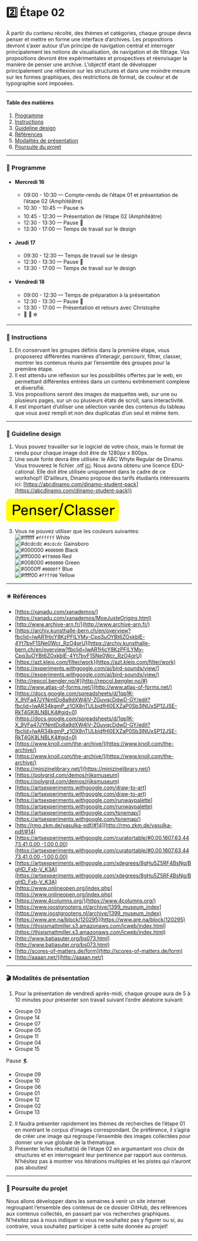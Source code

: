 # :two: Étape 02

À partir du contenu récolté, des thèmes et catégories, chaque groupe devra penser et mettre en forme une interface d’archives. Les propositions devront s’axer autour d’un principe de navigation central et interroger principalement les notions de visualisation, de navigation et de filtrage. Vos propositions devront être expérimentales et prospectives et réenvisager la manière de penser une archive. L’objectif étant de développer principalement une réflexion sur les structures et dans une moindre mesure sur les formes graphiques, des restrictions de format, de couleur et de typographie sont imposées. 

--------------

#### Table des matières 
1. [Programme](https://github.com/f451-faith/workshop-penser-classer/blob/main/%C3%89tape02.md#date--programme)
2. [Instructions](https://github.com/f451-faith/workshop-penser-classer/blob/main/%C3%89tape02.md#memo--instructions)
3. [Guideline design](https://github.com/f451-faith/workshop-penser-classer/blob/main/%C3%89tape02.md#shaved_ice--guideline-design) 
4. [Références](https://github.com/f451-faith/workshop-penser-classer/blob/main/%C3%89tape02.md#eight_pointed_black_star--r%C3%A9f%C3%A9rences)
5. [Modalités de présentation](https://github.com/f451-faith/workshop-penser-classer/blob/main/%C3%89tape02.md#clapper--modalit%C3%A9s-de-pr%C3%A9sentation)
6. [Poursuite du projet](https://github.com/f451-faith/workshop-penser-classer/blob/main/%C3%89tape02.md#rocket--poursuite-du-projet)

--------------

### :date: Programme

* #### Mercredi 16
    * 09:00 - 10:30 — Compte-rendu de l’étape 01 et présentation de l’étape 02 (Amphitéâtre)
    * 10:30 - 10:45 — Pause :coffee:
    * 10:45 - 12:30 — Présentation de l’étape 02 (Amphitéâtre)
    * 12:30 - 13:30 — Pause :fork_and_knife:
    * 13:30 - 17:00 — Temps de travail sur le design 

* #### Jeudi 17
    * 09:30 - 12:30 — Temps de travail sur le design 
    * 12:30 - 13:30 — Pause :fork_and_knife:
    * 13:30 - 17:00 — Temps de travail sur le design 

* #### Vendredi 18
    * 09:00 - 12:30 — Temps de préparation à la présentation 
    * 12:30 - 13:30 — Pause :fork_and_knife:
    * 13:30 - 17:00 — Présentation et retours avec Christophe
    * :santa: :christmas_tree: :snowflake:

--------------

### :memo: Instructions

1. En conservant les groupes définis dans la première étape, vous proposerez différentes manières d’interagir, parcourir, filtrer, classer, montrer les contenus réunis par l’ensemble des groupes pour la première étape.
2. Il est attendu une réflexion sur les possibilités offertes par le web, en permettant différentes entrées dans un contenu extrêmement complexe et diversifié.
3. Vos propositions seront des images de maquettes web, sur une ou plusieurs pages, sur un ou plusieurs états de scroll, sans interactivité.
4. Il est important d’utiliser une sélection variée des contenus du tableau que vous avez rempli et non des duplicatas d’un seul et même item.

--------------

### :shaved_ice: Guideline design 

1. Vous pouvez travailler sur le logiciel de votre choix, mais le format de rendu pour chaque image doit être de 1280px x 800px. 
2. Une seule fonte devra être utilisée: le ABC Whyte Regular de Dinamo. Vous trouverez le fichier .otf [ici](./00-ressources/ABCWhyteEdu-Regular.otf). Nous avons obtenu une licence EDU-cational. Elle doit être utilisée uniquement dans le cadre de ce workshop!! (D’ailleurs, Dinamo propose des tarifs étudiants intéressants ici: [https://abcdinamo.com/dinamo-student-pack](https://abcdinamo.com/dinamo-student-pack))

![Whyte Regular](./00-ressources/abc-whyte-regular.png)

3. Vous ne pouvez utiliser que les couleurs suivantes:  
![#ffffff](http://via.placeholder.com/15/FFFFFF/000000?text=+) `#ffffff` White  
![#dcdcdc](https://via.placeholder.com/15/DCDCDC/000000?text=+) `#dcdcdc` Gainsboro  
![#000000](https://via.placeholder.com/15/000000/000000?text=+) `#000000` Black  
![#ff0000](https://via.placeholder.com/15/ff0000/000000?text=+) `#ff0000` Red  
![#008000](https://via.placeholder.com/15/008000/000000?text=+) `#008000` Green  
![#0000ff](https://via.placeholder.com/15/0000ff/000000?text=+) `#0000ff` Blue   
![#ffff00](https://via.placeholder.com/15/ffff00/000000?text=+) `#ffff00` Yellow   

--------------

### :eight_pointed_black_star: Références

+ [https://xanadu.com/xanademos/](https://xanadu.com/xanademos/MoeJusteOrigins.html)
+ [http://www.archive-arn.fr/](http://www.archive-arn.fr/)
+ [https://archiv.kunsthalle-bern.ch/en/overview?fbclid=IwAR1HjcY8KzPFILYMy-Cpq3uOYBt6ZOxkblE-4Yt7bvF1SNe0Wcr_RzO4qrU](https://archiv.kunsthalle-bern.ch/en/overview?fbclid=IwAR1HjcY8KzPFILYMy-Cpq3uOYBt6ZOxkblE-4Yt7bvF1SNe0Wcr_RzO4qrU)
+ [https://azt.kleio.com/filter/work](https://azt.kleio.com/filter/work)
+ [https://experiments.withgoogle.com/ai/bird-sounds/view/](https://experiments.withgoogle.com/ai/bird-sounds/view/)
+ [http://repcol.bengler.no/#](http://repcol.bengler.no/#)
+ [http://www.atlas-of-forms.net/](http://www.atlas-of-forms.net/)
+ [https://docs.google.com/spreadsheets/d/1qp1K-X_9VFa47JYNmtDo8a9dXW4lV-ZGuvqcDdwD-GY/edit?fbclid=IwAR34kgmP_z1OX8nTULbidfHl0EXZaP0Sb3INUxSP12JSE-RkT4GK8LNBLK4#gid=0](https://docs.google.com/spreadsheets/d/1qp1K-X_9VFa47JYNmtDo8a9dXW4lV-ZGuvqcDdwD-GY/edit?fbclid=IwAR34kgmP_z1OX8nTULbidfHl0EXZaP0Sb3INUxSP12JSE-RkT4GK8LNBLK4#gid=0)
+ [https://www.knoll.com/the-archive/](https://www.knoll.com/the-archive/)
+ [https://www.knoll.com/the-archive/](https://www.knoll.com/the-archive/)
+ [https://minizinelibrary.net/](https://minizinelibrary.net/)
+ [https://polygrid.com/demos/rijksmuseum](https://polygrid.com/demos/rijksmuseum)
+ [https://artsexperiments.withgoogle.com/draw-to-art](https://artsexperiments.withgoogle.com/draw-to-art)
+ [https://artsexperiments.withgoogle.com/runwaypalette](https://artsexperiments.withgoogle.com/runwaypalette)
+ [https://artsexperiments.withgoogle.com/tsnemap/](https://artsexperiments.withgoogle.com/tsnemap/)
+ [http://rmo.zkm.de/vasulka-pdf/#14](http://rmo.zkm.de/vasulka-pdf/#14)
+ [https://artsexperiments.withgoogle.com/curatortable/#0.00,1607.63,4473.41,0.00,-1.00,0.00](https://artsexperiments.withgoogle.com/curatortable/#0.00,1607.63,4473.41,0.00,-1.00,0.00)
+ [https://artsexperiments.withgoogle.com/xdegrees/8gHu5Z5RF4BsNg/BgHD_Fxb-V_K3A](https://artsexperiments.withgoogle.com/xdegrees/8gHu5Z5RF4BsNg/BgHD_Fxb-V_K3A)
+ [https://www.onlineopen.org/index.php](https://www.onlineopen.org/index.php)
+ [https://www.4columns.org/](https://www.4columns.org/)
+ [https://www.joostgrootens.nl/archive/1399_museum_index](https://www.joostgrootens.nl/archive/1399_museum_index)
+ [https://www.are.na/block/120295](https://www.are.na/block/120295)
+ [https://thisismattmiller.s3.amazonaws.com/lcweb/index.html](https://thisismattmiller.s3.amazonaws.com/lcweb/index.html)
+ [http://www.batiasuter.org/bs073.html](http://www.batiasuter.org/bs073.html)
+ [http://scores-of-matters.de/form](http://scores-of-matters.de/form)
+ [http://aaaan.net/](http://aaaan.net/)

--------------

### :clapper: Modalités de présentation

1. Pour la présentation de vendredi après-midi, chaque groupe aura de 5 à 10 minutes pour présenter son travail suivant l’ordre aléatoire suivant: 
  + Groupe 03 
  + Groupe 14
  + Groupe 07
  + Groupe 05
  + Groupe 11
  + Groupe 04
  + Groupe 15
  
Pause :surfer:

  + Groupe 09
  + Groupe 10
  + Groupe 06 
  + Groupe 01
  + Groupe 12
  + Groupe 02
  + Groupe 13
2. Il faudra présenter rapidement les thèmes de recherches de l’étape 01 en montrant le corpus d’images correspondant. De préférence, il s’agira de créer une image qui regroupe l’ensemble des images collectées pour donner une vue globale de la thématique. 
3. Présenter le/les résultat(s) de l’étape 02 en argumantant vos choix de structures et en interrogeant leur pertinence par rapport aux contenus. N’hésitez pas à montrer vos itérations multiples et les pistes qui n’auront pas abouties!

--------------

### :rocket: Poursuite du projet

Nous allons développer dans les semaines à venir un site internet regroupant l’ensemble des contenus de ce dossier GitHub, des références aux contenus collectés, en passant par vos recherches graphiques. N’hésitez pas à nous indiquer si vous ne souhaitez pas y figurer ou si, au contraire, vous souhaitez participer à cette suite donnée au projet!

--------------
